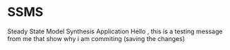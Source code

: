 # SSMS
Steady State Model Synthesis Application
Hello , this is a testing message from me that show why i am commiting (saving the changes)
